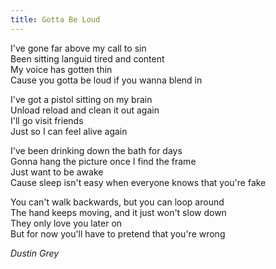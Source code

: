 ```yaml
---
title: Gotta Be Loud
---
```


I've gone far above my call to sin  
Been sitting languid tired and content  
My voice has gotten thin  
Cause you gotta be loud if you wanna blend in  

I've got a pistol sitting on my brain  
Unload reload and clean it out again  
I'll go visit friends  
Just so I can feel alive again  

I've been drinking down the bath for days  
Gonna hang the picture once I find the frame  
Just want to be awake  
Cause sleep isn't easy when everyone knows that you're fake  

You can't walk backwards, but you can loop around  
The hand keeps moving, and it just won't slow down  
They only love you later on  
But for now you'll have to pretend that you're wrong  

*Dustin Grey*
